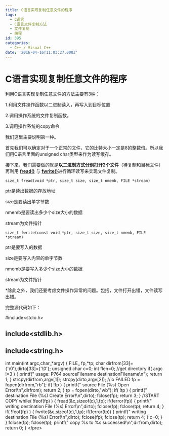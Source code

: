 ```yaml
---
title: C语言实现复制任意文件的程序
tags:
  - C语言
  - C语言文件复制方法
  - 文件复制
  - 编程
id: 395
categories:
  - C++ / Visual C++
date: '2016-04-16T11:03:27.000Z'
---
```


# C语言实现复制任意文件的程序

利用C语言实现复制任意文件的方法主要有3种：

1.利用文件操作函数以二进制读入，再写入到目标位置

2.调用操作系统的文件复制函数。

3.调用操作系统的copy命令

我们这里主要说明第一种。

首先我们可以确定对于一个正常的文件，它的比特大小一定是8的整数倍。所以我们用C语言里面的unsigned char类型来作为读写缓存。

接下来，我们需要做的就是**以二进制方式分别打开2个文件**（待复制和目标文件）再利用 [**fread\(\)**](http://baike.baidu.com/view/656689.htm) 与 [**fwrite\(\)**](http://baike.baidu.com/view/656700.htm)进行循环读写来实现文件复制。

```text
size_t fread(void *ptr, size_t size, size_t nmemb, FILE *stream)
```

ptr是读出数据的存放地址

size是要读出单字节数

nmemb是要读出多少个size大小的数据

stream为文件指针

```text
size_t fwrite(const void *ptr, size_t size, size_t nmemb, FILE *stream)
```

ptr是要写入的数据

size是要写入内容的单字节数

nmemb是要写入多少个size大小的数据

stream为文件指针

\*除此之外，我们还要考虑文件操作异常的问题。包括，文件打开出错，文件读写出错。

完整源代码如下：

\#include&lt;stdio.h&gt;

## include&lt;stdlib.h&gt;

## include&lt;string.h&gt;

int main\(int argc,char_\*argv\) { FILE_ fp,\*tp; char dirfrom\[33\]={'\0'},dirto\[33\]={'\0'}; unsigned char c=0; int flen=0; //get directory if\( argc !=3 \) { printf\(" usage: P764 sourceFilename destinationFilename\n"\); return 1; } strcpy\(dirfrom,argv\[1\]\); strcpy\(dirto,argv\[2\]\); //io FAILED fp = fopen\(dirfrom,"rb"\); if\( !fp \) { printf\(" source File \(%s\) Open Error!\n",dirfrom\); return 2; } tp = fopen\(dirto,"wb"\); if\( !tp \) { printf\(" destination File \(%s\) Create Error!\n",dirto\); fclose\(fp\); return 3; } //START COPY while\( !feof\(fp\) \) { fread\(&c,sizeof\(c\),1,fp\); if\(ferror\(fp\)\) { printf\(" writing destination File \(%s\) Error!\n",dirto\); fclose\(fp\); fclose\(tp\); return 4; } if\( !feof\(fp\) \) { fwrite\(&c,sizeof\(c\),1,tp\); if\(ferror\(tp\)\) { printf\(" writing destination File \(%s\) Error!\n",dirto\); fclose\(fp\); fclose\(tp\); return 4; } c=0; } } fclose\(fp\); fclose\(tp\); printf\(" copy %s to %s successed!\n",dirfrom,dirto\); return 0; } &lt;/pre&gt;  

